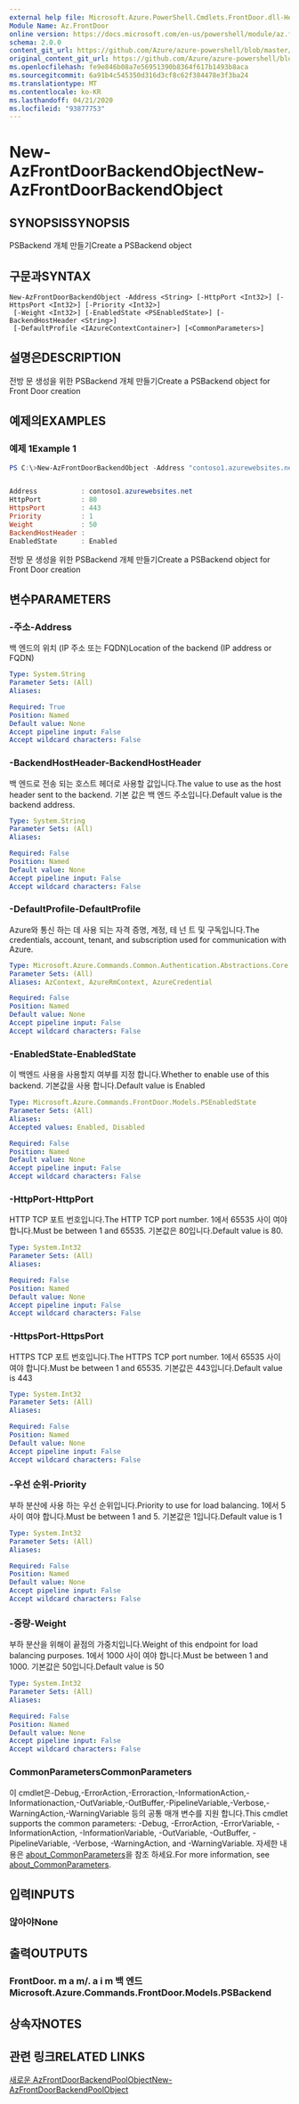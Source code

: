 ```yaml
---
external help file: Microsoft.Azure.PowerShell.Cmdlets.FrontDoor.dll-Help.xml
Module Name: Az.FrontDoor
online version: https://docs.microsoft.com/en-us/powershell/module/az.frontdoor/new-azfrontdoorbackendobject
schema: 2.0.0
content_git_url: https://github.com/Azure/azure-powershell/blob/master/src/FrontDoor/FrontDoor/help/New-AzFrontDoorBackendObject.md
original_content_git_url: https://github.com/Azure/azure-powershell/blob/master/src/FrontDoor/FrontDoor/help/New-AzFrontDoorBackendObject.md
ms.openlocfilehash: fe9e846b08a7e56951390b8364f617b1493b8aca
ms.sourcegitcommit: 6a91b4c545350d316d3cf8c62f384478e3f3ba24
ms.translationtype: MT
ms.contentlocale: ko-KR
ms.lasthandoff: 04/21/2020
ms.locfileid: "93877753"
---
```

# <span data-ttu-id="f8003-101">New-AzFrontDoorBackendObject</span><span class="sxs-lookup"><span data-stu-id="f8003-101">New-AzFrontDoorBackendObject</span></span>

## <span data-ttu-id="f8003-102">SYNOPSIS</span><span class="sxs-lookup"><span data-stu-id="f8003-102">SYNOPSIS</span></span>
<span data-ttu-id="f8003-103">PSBackend 개체 만들기</span><span class="sxs-lookup"><span data-stu-id="f8003-103">Create a PSBackend object</span></span>

## <span data-ttu-id="f8003-104">구문과</span><span class="sxs-lookup"><span data-stu-id="f8003-104">SYNTAX</span></span>

```
New-AzFrontDoorBackendObject -Address <String> [-HttpPort <Int32>] [-HttpsPort <Int32>] [-Priority <Int32>]
 [-Weight <Int32>] [-EnabledState <PSEnabledState>] [-BackendHostHeader <String>]
 [-DefaultProfile <IAzureContextContainer>] [<CommonParameters>]
```

## <span data-ttu-id="f8003-105">설명은</span><span class="sxs-lookup"><span data-stu-id="f8003-105">DESCRIPTION</span></span>
<span data-ttu-id="f8003-106">전방 문 생성을 위한 PSBackend 개체 만들기</span><span class="sxs-lookup"><span data-stu-id="f8003-106">Create a PSBackend object for Front Door creation</span></span>

## <span data-ttu-id="f8003-107">예제의</span><span class="sxs-lookup"><span data-stu-id="f8003-107">EXAMPLES</span></span>

### <span data-ttu-id="f8003-108">예제 1</span><span class="sxs-lookup"><span data-stu-id="f8003-108">Example 1</span></span>
```powershell
PS C:\>New-AzFrontDoorBackendObject -Address "contoso1.azurewebsites.net"


Address           : contoso1.azurewebsites.net
HttpPort          : 80
HttpsPort         : 443
Priority          : 1
Weight            : 50
BackendHostHeader :
EnabledState      : Enabled
```

<span data-ttu-id="f8003-109">전방 문 생성을 위한 PSBackend 개체 만들기</span><span class="sxs-lookup"><span data-stu-id="f8003-109">Create a PSBackend object for Front Door creation</span></span>

## <span data-ttu-id="f8003-110">변수</span><span class="sxs-lookup"><span data-stu-id="f8003-110">PARAMETERS</span></span>

### <span data-ttu-id="f8003-111">-주소</span><span class="sxs-lookup"><span data-stu-id="f8003-111">-Address</span></span>
<span data-ttu-id="f8003-112">백 엔드의 위치 (IP 주소 또는 FQDN)</span><span class="sxs-lookup"><span data-stu-id="f8003-112">Location of the backend (IP address or FQDN)</span></span>

```yaml
Type: System.String
Parameter Sets: (All)
Aliases:

Required: True
Position: Named
Default value: None
Accept pipeline input: False
Accept wildcard characters: False
```

### <span data-ttu-id="f8003-113">-BackendHostHeader</span><span class="sxs-lookup"><span data-stu-id="f8003-113">-BackendHostHeader</span></span>
<span data-ttu-id="f8003-114">백 엔드로 전송 되는 호스트 헤더로 사용할 값입니다.</span><span class="sxs-lookup"><span data-stu-id="f8003-114">The value to use as the host header sent to the backend.</span></span> <span data-ttu-id="f8003-115">기본 값은 백 엔드 주소입니다.</span><span class="sxs-lookup"><span data-stu-id="f8003-115">Default value is the backend address.</span></span>

```yaml
Type: System.String
Parameter Sets: (All)
Aliases:

Required: False
Position: Named
Default value: None
Accept pipeline input: False
Accept wildcard characters: False
```

### <span data-ttu-id="f8003-116">-DefaultProfile</span><span class="sxs-lookup"><span data-stu-id="f8003-116">-DefaultProfile</span></span>
<span data-ttu-id="f8003-117">Azure와 통신 하는 데 사용 되는 자격 증명, 계정, 테 넌 트 및 구독입니다.</span><span class="sxs-lookup"><span data-stu-id="f8003-117">The credentials, account, tenant, and subscription used for communication with Azure.</span></span>

```yaml
Type: Microsoft.Azure.Commands.Common.Authentication.Abstractions.Core.IAzureContextContainer
Parameter Sets: (All)
Aliases: AzContext, AzureRmContext, AzureCredential

Required: False
Position: Named
Default value: None
Accept pipeline input: False
Accept wildcard characters: False
```

### <span data-ttu-id="f8003-118">-EnabledState</span><span class="sxs-lookup"><span data-stu-id="f8003-118">-EnabledState</span></span>
<span data-ttu-id="f8003-119">이 백엔드 사용을 사용할지 여부를 지정 합니다.</span><span class="sxs-lookup"><span data-stu-id="f8003-119">Whether to enable use of this backend.</span></span> <span data-ttu-id="f8003-120">기본값을 사용 합니다.</span><span class="sxs-lookup"><span data-stu-id="f8003-120">Default value is Enabled</span></span>

```yaml
Type: Microsoft.Azure.Commands.FrontDoor.Models.PSEnabledState
Parameter Sets: (All)
Aliases:
Accepted values: Enabled, Disabled

Required: False
Position: Named
Default value: None
Accept pipeline input: False
Accept wildcard characters: False
```

### <span data-ttu-id="f8003-121">-HttpPort</span><span class="sxs-lookup"><span data-stu-id="f8003-121">-HttpPort</span></span>
<span data-ttu-id="f8003-122">HTTP TCP 포트 번호입니다.</span><span class="sxs-lookup"><span data-stu-id="f8003-122">The HTTP TCP port number.</span></span>
<span data-ttu-id="f8003-123">1에서 65535 사이 여야 합니다.</span><span class="sxs-lookup"><span data-stu-id="f8003-123">Must be between 1 and 65535.</span></span>
<span data-ttu-id="f8003-124">기본값은 80입니다.</span><span class="sxs-lookup"><span data-stu-id="f8003-124">Default value is 80.</span></span>

```yaml
Type: System.Int32
Parameter Sets: (All)
Aliases:

Required: False
Position: Named
Default value: None
Accept pipeline input: False
Accept wildcard characters: False
```

### <span data-ttu-id="f8003-125">-HttpsPort</span><span class="sxs-lookup"><span data-stu-id="f8003-125">-HttpsPort</span></span>
<span data-ttu-id="f8003-126">HTTPS TCP 포트 번호입니다.</span><span class="sxs-lookup"><span data-stu-id="f8003-126">The HTTPS TCP port number.</span></span>
<span data-ttu-id="f8003-127">1에서 65535 사이 여야 합니다.</span><span class="sxs-lookup"><span data-stu-id="f8003-127">Must be between 1 and 65535.</span></span>
<span data-ttu-id="f8003-128">기본값은 443입니다.</span><span class="sxs-lookup"><span data-stu-id="f8003-128">Default value is 443</span></span>

```yaml
Type: System.Int32
Parameter Sets: (All)
Aliases:

Required: False
Position: Named
Default value: None
Accept pipeline input: False
Accept wildcard characters: False
```

### <span data-ttu-id="f8003-129">-우선 순위</span><span class="sxs-lookup"><span data-stu-id="f8003-129">-Priority</span></span>
<span data-ttu-id="f8003-130">부하 분산에 사용 하는 우선 순위입니다.</span><span class="sxs-lookup"><span data-stu-id="f8003-130">Priority to use for load balancing.</span></span>
<span data-ttu-id="f8003-131">1에서 5 사이 여야 합니다.</span><span class="sxs-lookup"><span data-stu-id="f8003-131">Must be between 1 and 5.</span></span>
<span data-ttu-id="f8003-132">기본값은 1입니다.</span><span class="sxs-lookup"><span data-stu-id="f8003-132">Default value is 1</span></span>

```yaml
Type: System.Int32
Parameter Sets: (All)
Aliases:

Required: False
Position: Named
Default value: None
Accept pipeline input: False
Accept wildcard characters: False
```

### <span data-ttu-id="f8003-133">-중량</span><span class="sxs-lookup"><span data-stu-id="f8003-133">-Weight</span></span>
<span data-ttu-id="f8003-134">부하 분산을 위해이 끝점의 가중치입니다.</span><span class="sxs-lookup"><span data-stu-id="f8003-134">Weight of this endpoint for load balancing purposes.</span></span>
<span data-ttu-id="f8003-135">1에서 1000 사이 여야 합니다.</span><span class="sxs-lookup"><span data-stu-id="f8003-135">Must be between 1 and 1000.</span></span>
<span data-ttu-id="f8003-136">기본값은 50입니다.</span><span class="sxs-lookup"><span data-stu-id="f8003-136">Default value is 50</span></span>

```yaml
Type: System.Int32
Parameter Sets: (All)
Aliases:

Required: False
Position: Named
Default value: None
Accept pipeline input: False
Accept wildcard characters: False
```

### <span data-ttu-id="f8003-137">CommonParameters</span><span class="sxs-lookup"><span data-stu-id="f8003-137">CommonParameters</span></span>
<span data-ttu-id="f8003-138">이 cmdlet은-Debug,-ErrorAction,-Erroraction,-InformationAction,-Informationaction,-OutVariable,-OutBuffer,-PipelineVariable,-Verbose,-WarningAction,-WarningVariable 등의 공통 매개 변수를 지원 합니다.</span><span class="sxs-lookup"><span data-stu-id="f8003-138">This cmdlet supports the common parameters: -Debug, -ErrorAction, -ErrorVariable, -InformationAction, -InformationVariable, -OutVariable, -OutBuffer, -PipelineVariable, -Verbose, -WarningAction, and -WarningVariable.</span></span> <span data-ttu-id="f8003-139">자세한 내용은 [about_CommonParameters](http://go.microsoft.com/fwlink/?LinkID=113216)을 참조 하세요.</span><span class="sxs-lookup"><span data-stu-id="f8003-139">For more information, see [about_CommonParameters](http://go.microsoft.com/fwlink/?LinkID=113216).</span></span>

## <span data-ttu-id="f8003-140">입력</span><span class="sxs-lookup"><span data-stu-id="f8003-140">INPUTS</span></span>

### <span data-ttu-id="f8003-141">않아야</span><span class="sxs-lookup"><span data-stu-id="f8003-141">None</span></span>

## <span data-ttu-id="f8003-142">출력</span><span class="sxs-lookup"><span data-stu-id="f8003-142">OUTPUTS</span></span>

### <span data-ttu-id="f8003-143">FrontDoor. m a m/. a i m 백 엔드</span><span class="sxs-lookup"><span data-stu-id="f8003-143">Microsoft.Azure.Commands.FrontDoor.Models.PSBackend</span></span>

## <span data-ttu-id="f8003-144">상속자</span><span class="sxs-lookup"><span data-stu-id="f8003-144">NOTES</span></span>

## <span data-ttu-id="f8003-145">관련 링크</span><span class="sxs-lookup"><span data-stu-id="f8003-145">RELATED LINKS</span></span>

[<span data-ttu-id="f8003-146">새로운 AzFrontDoorBackendPoolObject</span><span class="sxs-lookup"><span data-stu-id="f8003-146">New-AzFrontDoorBackendPoolObject</span></span>](./New-AzFrontDoorBackendPoolObject.md)
